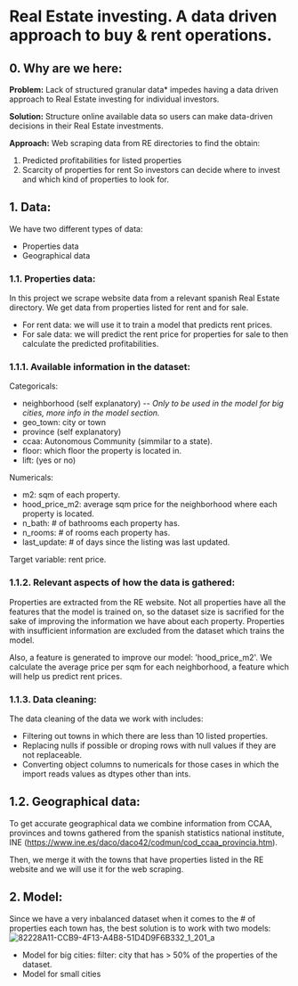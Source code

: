# **Real Estate investing. A data driven approach to buy & rent operations.**

## 0. Why are we here:
**Problem:**
Lack of structured granular data* impedes having a data driven approach to Real Estate investing for individual investors. 

**Solution:**
Structure online available data so users can make data-driven decisions in their Real Estate investments.

**Approach:**
Web scraping data from RE directories to find the obtain:
1. Predicted profitabilities for listed properties
2. Scarcity of properties for rent
So investors can decide where to invest and which kind of properties to look for.

## 1. Data:
We have two different types of data:
- Properties data
- Geographical data

### 1.1. Properties data:
In this project we scrape website data from a relevant spanish Real Estate directory. We get data from properties listed for rent and for sale.
- For rent data: we will use it to train a model that predicts rent prices.
- For sale data: we will predict the rent price for properties for sale to then calculate the predicted profitabilities.

### 1.1.1. Available information in the dataset:
Categoricals:
- neighborhood (self explanatory) -- *Only to be used in the model for big cities, more info in the model section.*
- geo_town: city or town
- province (self explanatory)
- ccaa: Autonomous Community (simmilar to a state).
- floor: which floor the property is located in.
- lift: (yes or no)

Numericals:
- m2: sqm of each property.
- hood_price_m2: average sqm price for the neighborhood where each property is located.
- n_bath: # of bathrooms each property has.
- n_rooms: # of rooms each property has.
- last_update: # of days since the listing was last updated.

Target variable: rent price.

### 1.1.2. Relevant aspects of how the data is gathered:
Properties are extracted from the RE website. Not all properties have all the features that the model is trained on, so the dataset size is sacrified for the sake of improving the information we have about each property. Properties with insufficient information are excluded from the dataset which trains the model.

Also, a feature is generated to improve our model: 'hood_price_m2'. We calculate the average price per sqm for each neighborhood, a feature which will help us predict rent prices.

### 1.1.3. Data cleaning:
The data cleaning of the data we work with includes:
- Filtering out towns in which there are less than 10 listed properties.
- Replacing nulls if possible or droping rows with null values if they are not replaceable.
- Converting object columns to numericals for those cases in which the import reads values as dtypes other than ints.

## 1.2. Geographical data:
To get accurate geographical data we combine information from CCAA, provinces and towns gathered from the spanish statistics national institute, INE (https://www.ine.es/daco/daco42/codmun/cod_ccaa_provincia.htm).

Then, we merge it with the towns that have properties listed in the RE website and we will use it for the web scraping.

## 2. Model:
Since we have a very inbalanced dataset when it comes to the # of properties each town has, the best solution is to work with two models:
![82228A11-CCB9-4F13-A4B8-51D4D9F6B332_1_201_a](https://user-images.githubusercontent.com/80812996/143689674-c2e050c6-7c8e-4d8f-8f75-dc06c0865c8c.jpeg)

- Model for big cities: filter: city that has > 50% of the properties of the dataset.
- Model for small cities

